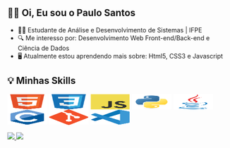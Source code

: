 ## 👨‍💻 Oi, Eu sou o Paulo Santos
 
* 👨‍🎓 Estudante de Análise e Desenvolvimento de Sistemas | IFPE
* 🔍 Me interesso por: Desenvolvimento Web Front-end/Back-end e Ciência de Dados
* 🖥️ Atualmente estou aprendendo mais sobre: Html5, CSS3 e Javascript

## 💡 Minhas Skills 
<div style="display: inline_block">
  <img align="center" alt="Paulo-HTML" height="35" width="90" src="https://raw.githubusercontent.com/devicons/devicon/master/icons/html5/html5-original.svg">
  <img align="center" alt="Paulo-CSS" height="35" width="90" src="https://raw.githubusercontent.com/devicons/devicon/master/icons/css3/css3-original.svg">
  <img align="center" alt="Paulo-Js" height="35" width="90" src="https://raw.githubusercontent.com/devicons/devicon/master/icons/javascript/javascript-original.svg">
  <img align="center" alt="Paulo-Python" height="35" width="90" src="https://raw.githubusercontent.com/devicons/devicon/master/icons/python/python-original.svg">
  <img align="center" alt="Paulo-Java" height="35" width="90" src="https://raw.githubusercontent.com/devicons/devicon/master/icons/java/java-original.svg">
  <img align="center" alt="Paulo-C" height="35" width="90" src="https://raw.githubusercontent.com/devicons/devicon/master/icons/c/c-original.svg">
  <img align="center" alt="Paulo-Git" height="35" width="90" src="https://raw.githubusercontent.com/devicons/devicon/master/icons/git/git-original.svg">
  <img align="center" alt="Paulo-Vscode" height="35" width="90" src="https://raw.githubusercontent.com/devicons/devicon/master/icons/vscode/vscode-original.svg">
</div><br>

<div>
  <a href="https://github.com/Paulo-Ed">
  <img height="180em" src="https://github-readme-stats.vercel.app/api?username=Paulo-Ed&show_icons=true&theme=github_dark&include_all_commits=true&count_private=true"/>
  <img height="180em" src="https://github-readme-stats.vercel.app/api/top-langs/?username=Paulo-Ed&layout=compact&langs_count=7&theme=github_dark"/>
</div>




